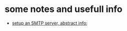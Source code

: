 # some notes and usefull info

- [setup an SMTP server, abstract info](https://forums.asp.net/t/2164000.aspx?How+can+I+setup+a+e+mail+server+by+net+core+);
